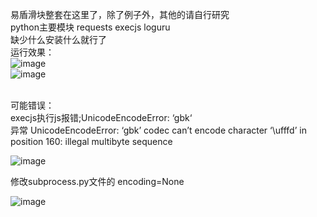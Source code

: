 易盾滑块整套在这里了，除了例子外，其他的请自行研究 <br>
python主要模块 requests  execjs  loguru <br>
缺少什么安装什么就行了<br>
运行效果：<br>
![image](https://github.com/wuyuan456789/yidun/assets/166347308/3c60dce0-ca0f-4e59-8efb-f45a76bf5b6e)<br>
![image](https://github.com/wuyuan456789/yidun/assets/166347308/51a673c3-085c-4050-b4b9-8903cdaa72f1)<br>

<br>
可能错误：<br>
execjs执行js报错;UnicodeEncodeError: ‘gbk‘<br>
异常 UnicodeEncodeError: ‘gbk’ codec can’t encode character ‘\ufffd’ in position 160: illegal multibyte sequence<br>

![image](https://github.com/wuyuan456789/yidun/assets/166347308/0f0d6ca7-dff0-4104-b0cd-e08c4e09eb19)  <br>

修改subprocess.py文件的 encoding=None<br>

![image](https://github.com/wuyuan456789/yidun/assets/166347308/30a32d42-4c14-4724-8910-a5edd68e3ed6)  <br>

